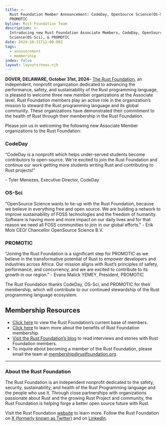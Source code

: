 ```yaml
---
title: >-
  Rust Foundation Member Announcement: CodeDay, OpenSource Science(OS-Sci), &
  PROMOTIC
byline: Rust Foundation Team
description: >-
  Introducing new Rust Foundation Associate Members, CodeDay, OpenSource
  Science(OS-Sci), & PROMOTIC
date: 2024-10-31T12:00:00Z
tags:
  - announcement
  - membership
index: false
layout: layouts/news.njk
---
```

**DOVER, DELAWARE, October 31st, 2024**– [The Rust Foundation](https://rustfoundation.org/), an independent, nonprofit organization dedicated to advancing the performance, safety, and sustainability of the Rust programming language, is pleased to welcome three new member organizations at the Associate level. Rust Foundation members play an active role in the organization’s mission to steward the Rust programming language and its global community. These organizations have demonstrated their commitment to the health of Rust through their membership in the Rust Foundation.

Please join us in welcoming the following new Associate Member organizations to the Rust Foundation:

### **CodeDay**

“CodeDay is a nonprofit which helps under-served students become contributors to open-source. We're excited to join the Rust Foundation and continue our work getting more students writing Rust and contributing to Rust projects!”

\- Tyler Menezes, Executive Director, CodeDay

### **OS-Sci**

“OpenSource Science wants to tie-up with the Rust Foundation, because we believe in everything free and open source. We are building a network to improve sustainability of FOSS technologies and the freedom of humanity. Software is having more and more impact on our daily lives and for that reason we need all FOSS communities to join in our global efforts.” - Erik Mols CEO/ Chancellor OpenSource Science B.V.

### **PROMOTIC**

“Joining the Rust Foundation is a significant step for PROMOTIC as we believe in the transformative potential of Rust to empower developers and industries across Africa. Our mission aligns with Rust’s principles of safety, performance, and concurrency, and we are excited to contribute to its growth in our region." - Evans Malick YEMEY, President, PROMOTIC

The Rust Foundation thanks CodeDay, OS-Sci, and PROMOTIC for their membership, which will contribute to our continued stewardship of the Rust programming language ecosystem.

## **Membership Resources**

* [Click here](https://foundation.rust-lang.org/members/) to view the Rust Foundation’s current base of members.
* [Click here](https://foundation.rust-lang.org/info/become-a-member/) to learn more about the benefits of Rust Foundation membership.
* [Visit the Rust Foundation’s blog](https://foundation.rust-lang.org/tags/member%20spotlight/) to read interviews and stories with Rust Foundation members.
* To inquire about becoming a member of the Rust Foundation, please email the team at <u>membership@rustfoundation.org</u>.

---

### **About the Rust Foundation**

The Rust Foundation is an independent nonprofit dedicated to the safety, security, sustainability, and health of the Rust Programming language and the people who use it. Through close partnerships with organizations passionate about Rust and the growing Rust Project and community, the Rust Foundation is helping forge a better open source future with Rust.

Visit the Rust Foundation [website](https://foundation.rust-lang.org/) to learn more. Follow the Rust Foundation on [X (formerly known as Twitter)](https://twitter.com/rust_foundation) and on [LinkedIn](https://www.linkedin.com/company/rust-foundation).

&nbsp;